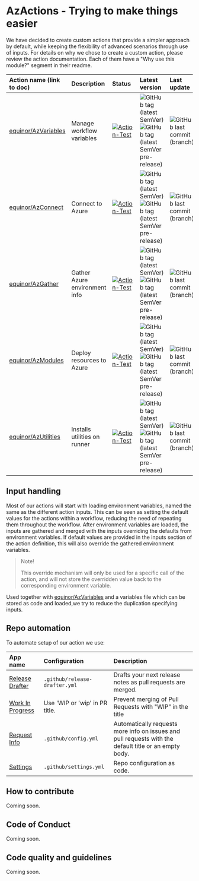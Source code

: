 # AzActions - Trying to make things easier

We have decided to create custom actions that provide a simpler approach by default, while keeping the flexibility of advanced scenarios through use of inputs.
For details on why we chose to create a custom action, please review the action documentation. Each of them have a "Why use this module?" segment in their readme.

| Action name (link to doc)                                     | Description                   | Status                                                                                                                                                                         | Latest version                                                                                                                                                                                                                                            | Last update                                                                                                   | Size                                                                                       | Issues                                                                                                                                                                                                                                                           |
| :------------------------------------------------------------ | :---------------------------- | :----------------------------------------------------------------------------------------------------------------------------------------------------------------------------- | :-------------------------------------------------------------------------------------------------------------------------------------------------------------------------------------------------------------------------------------------------------- | :------------------------------------------------------------------------------------------------------------ | :----------------------------------------------------------------------------------------- | :--------------------------------------------------------------------------------------------------------------------------------------------------------------------------------------------------------------------------------------------------------------- |
| [equinor/AzVariables](https://github.com/equinor/AzVariables) | Manage workflow variables     | [![Action-Test](https://github.com/equinor/AzVariables/actions/workflows/Action-Test.yml/badge.svg)](https://github.com/equinor/AzVariables/actions/workflows/Action-Test.yml) | ![GitHub tag (latest SemVer)](https://img.shields.io/github/v/tag/equinor/AzVariables?label=Stable) ![GitHub tag (latest SemVer pre-release)](https://img.shields.io/github/v/tag/equinor/AzVariables?color=orange&include_prereleases&label=Pre-release) | ![GitHub last commit (branch)](https://img.shields.io/github/last-commit/equinor/AzVariables/main?label=main) | ![GitHub repo size](https://img.shields.io/github/repo-size/equinor/AzVariables?label=%20) | [![GitHub issues](https://img.shields.io/github/issues/equinor/AzVariables)](https://github.com/equinor/AzVariables/issues) [![GitHub pull requests](https://img.shields.io/github/issues-pr/equinor/AzVariables)](https://github.com/equinor/AzVariables/pulls) |
| [equinor/AzConnect](https://github.com/equinor/AzConnect)     | Connect to Azure              | [![Action-Test](https://github.com/equinor/AzConnect/actions/workflows/Action-Test.yml/badge.svg)](https://github.com/equinor/AzConnect/actions/workflows/Action-Test.yml)     | ![GitHub tag (latest SemVer)](https://img.shields.io/github/v/tag/equinor/AzConnect?label=Stable) ![GitHub tag (latest SemVer pre-release)](https://img.shields.io/github/v/tag/equinor/AzConnect?color=orange&include_prereleases&label=Pre-release)     | ![GitHub last commit (branch)](https://img.shields.io/github/last-commit/equinor/AzConnect/main?label=main)   | ![GitHub repo size](https://img.shields.io/github/repo-size/equinor/AzConnect?label=%20)   | [![GitHub issues](https://img.shields.io/github/issues/equinor/AzConnect)](https://github.com/equinor/AzConnect/issues) [![GitHub pull requests](https://img.shields.io/github/issues-pr/equinor/AzConnect)](https://github.com/equinor/AzConnect/pulls)         |
| [equinor/AzGather](https://github.com/equinor/AzGather)       | Gather Azure environment info | [![Action-Test](https://github.com/equinor/AzGather/actions/workflows/Action-Test.yml/badge.svg)](https://github.com/equinor/AzGather/actions/workflows/Action-Test.yml)       | ![GitHub tag (latest SemVer)](https://img.shields.io/github/v/tag/equinor/AzGather?label=Stable) ![GitHub tag (latest SemVer pre-release)](https://img.shields.io/github/v/tag/equinor/AzGather?color=orange&include_prereleases&label=Pre-release)       | ![GitHub last commit (branch)](https://img.shields.io/github/last-commit/equinor/AzGather/main?label=main)    | ![GitHub repo size](https://img.shields.io/github/repo-size/equinor/AzGather?label=%20)    | [![GitHub issues](https://img.shields.io/github/issues/equinor/AzGather)](https://github.com/equinor/AzGather/issues) [![GitHub pull requests](https://img.shields.io/github/issues-pr/equinor/AzGather)](https://github.com/equinor/AzGather/pulls)             |
| [equinor/AzModules](https://github.com/equinor/AzModules)     | Deploy resources to Azure     | [![Action-Test](https://github.com/equinor/AzModules/actions/workflows/Action-Test.yml/badge.svg)](https://github.com/equinor/AzModules/actions/workflows/Action-Test.yml)     | ![GitHub tag (latest SemVer)](https://img.shields.io/github/v/tag/equinor/AzModules?label=Stable) ![GitHub tag (latest SemVer pre-release)](https://img.shields.io/github/v/tag/equinor/AzModules?color=orange&include_prereleases&label=Pre-release)     | ![GitHub last commit (branch)](https://img.shields.io/github/last-commit/equinor/AzModules/main?label=main)   | ![GitHub repo size](https://img.shields.io/github/repo-size/equinor/AzModules?label=%20)   | [![GitHub issues](https://img.shields.io/github/issues/equinor/AzModules)](https://github.com/equinor/AzModules/issues) [![GitHub pull requests](https://img.shields.io/github/issues-pr/equinor/AzModules)](https://github.com/equinor/AzModules/pulls)         |
| [equinor/AzUtilities](https://github.com/equinor/AzUtilities) | Installs utilities on runner  | [![Action-Test](https://github.com/equinor/AzUtilities/actions/workflows/Action-Test.yml/badge.svg)](https://github.com/equinor/AzUtilities/actions/workflows/Action-Test.yml) | ![GitHub tag (latest SemVer)](https://img.shields.io/github/v/tag/equinor/AzUtilities?label=Stable) ![GitHub tag (latest SemVer pre-release)](https://img.shields.io/github/v/tag/equinor/AzUtilities?color=orange&include_prereleases&label=Pre-release) | ![GitHub last commit (branch)](https://img.shields.io/github/last-commit/equinor/AzUtilities/main?label=main) | ![GitHub repo size](https://img.shields.io/github/repo-size/equinor/AzUtilities?label=%20) | [![GitHub issues](https://img.shields.io/github/issues/equinor/AzUtilities)](https://github.com/equinor/AzUtilities/issues) [![GitHub pull requests](https://img.shields.io/github/issues-pr/equinor/AzUtilities)](https://github.com/equinor/AzUtilities/pulls) |

## Input handling

Most of our actions will start with loading environment variables, named the same as the different action inputs. This can be seen as setting the default values
for the actions within a workflow, reducing the need of repeating them throughout the workflow. After environment variables are loaded, the inputs are gathered
and merged with the inputs overriding the defaults from environment variables. If default values are provided in the inputs section of the action definition,
this will also override the gathered environment variables.

> Note!
>
> This override mechanism will only be used for a specific call of the action, and will not store the overridden value back to the corresponding environment variable.

Used together with [equinor/AzVariables](https://github.com/equinor/AzVariables) and a variables file which can be stored as code and loaded,we try to reduce
the duplication specifying inputs.

## Repo automation

To automate setup of our action we use:

| App name                                                          | Configuration                  | Description                                                                                           |
| :---------------------------------------------------------------- | :----------------------------- | :---------------------------------------------------------------------------------------------------- |
| [Release Drafter](https://probot.github.io/apps/release-drafter/) | `.github/release-drafter.yml`  | Drafts your next release notes as pull requests are merged.                                           |
| [Work In Progress](https://probot.github.io/apps/wip/)            | Use 'WIP or 'wip' in PR title. | Prevent merging of Pull Requests with "WIP" in the title                                              |
| [Request Info](https://probot.github.io/apps/request-info/)       | `.github/config.yml`           | Automatically requests more info on issues and pull requests with the default title or an empty body. |
| [Settings](https://probot.github.io/apps/settings/)               | `.github/settings.yml`         | Repo configuration as code.                                                                           |

## How to contribute

Coming soon.

## Code of Conduct

Coming soon.

## Code quality and guidelines

Coming soon.

